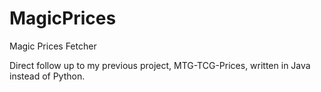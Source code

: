 # MagicPrices
 Magic Prices Fetcher

Direct follow up to my previous project, MTG-TCG-Prices, written in Java instead of Python.

